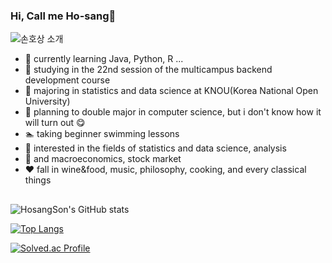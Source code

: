 ### Hi,  Call me Ho-sang👋
![손호상 소개](https://capsule-render.vercel.app/api?type=venom&height=300&color=gradient&text=Hosang%20Son&fontAlign=50)

- 🌱 currently learning Java, Python, R ...
- 🌱 studying in the 22nd session of the multicampus backend development course
- 🏫 majoring in statistics and data science at KNOU(Korea National Open University)
- 🏫 planning to double major in computer science, but i don't know how it will turn out 😋
- 🏊 taking beginner swimming lessons
- 👀 interested in the fields of statistics and data science, analysis
- 👀 and macroeconomics, stock market
-	❤️ fall in wine&food, music, philosophy, cooking, and every classical things
## 
![HosangSon's GitHub stats](https://github-readme-stats.vercel.app/api?username=HosangSon&show_icons=true&theme=dark)

[![Top Langs](https://github-readme-stats.vercel.app/api/top-langs/?username=HosangSon&layout=compact)](https://github.com/HosangSon/github-readme-stats)

[![Solved.ac Profile](http://mazassumnida.wtf/api/generate_badge?boj=stringback)](https://solved.ac/stringback)
## 
